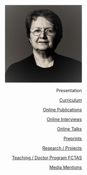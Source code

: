 <div style="text-align: right;">
  <img src="./images/OPombo_Nancy.jpg" alt="Olga Pombo" width="250" height="250">

  Presentation

  [Curriculum](curriculum.md)

  [Online Publications](online_publications.md)

  [Online Interviews](onlineinterviews.md)

  [Online Talks](onlinetalks.md)

  [Preprints](preprints.md)

  [Research / Projects](/research/projects.md)

  [Teaching / Doctor Program FCTAS](teaching_doctoral_program.md)

  [Media Mentions](media_mentions.md)

</div>
